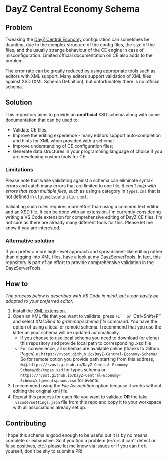 # DayZ Central Economy Schema

## Problem

Tweaking the [DayZ Central Economy](https://github.com/BohemiaInteractive/DayZ-Central-Economy) configuration can sometimes be daunting, due to the complex structure of the config files, the size of the files, and the usually strange behaviour of the CE engine in case of misconfiguration.
Limited official documentation on CE also adds to the problem. 

The error rate can be greatly reduced by using appropriate tools such as editors with XML support. Many editors support validation of XML files against XSD (XML Schema Definition), but unfortunately there is no official schema.

## Solution 

This repository aims to provide an **unofficial** XSD schema along with some documentation that  can be used to:

- Validate CE files;
- Improve the editing experience - many editors support auto-completion and hints for XML when provided with a schema;
- Improve understanding of CE configuration files;
- Generate data structures in your programming language of choice if you are developing custom tools for CE.

### Limitations

Please note that while validating against a schema can eliminate syntax errors and catch many errors that are limited to one file, *it can't help with errors that span multiple files*, such as using a category in `types.xml` that is not defined in `cfglimitsdefinition.xml`.

Validating such rules requires more effort than using a common text editor and an XSD file. It can be done with an extension. I'm currently considering writing a VS Code extension for comprehensive editing of DayZ CE files. I'm not sure as there are already many different tools for this. Please let me know if you are interested.

### Alternative solution

If you prefer a more high-level approach and spreadsheet-like editing rather than digging into XML files, have a look at my [DayzServerTools](https://github.com/rvost/DayzServerTools). In fact, this repository is part of an effort to provide comprehensive validation in the DayzServerTools.

## How to

*The process below is described with VS Code in mind, but it can easily be adapted to your preferred editor.*

1. Install the [XML extension](https://marketplace.visualstudio.com/items?itemName=redhat.vscode-xml).
2. Open an XML file that you want to validate, press `F1`` or `Ctrl+Shift+P`` and select *XML:Bind to grammar/schema file* command.
 You have the option of using a local or remote schema.
 I recommend that you use the latter as your schema will be updated automatically. 
   - If you choose to use local schema you need to download (or clone) this repository and provide local path to corresponding .xsd file
   - For convenience, all schemas are available online (thanks to Github Pages) at `https://rvost.github.io/DayZ-Central-Economy-Schema/`. So for remote option you provide path starting from this address, e.g. `https://rvost.github.io/DayZ-Central-Economy-Schema/db/types.xsd` for types schema or `https://rvost.github.io/DayZ-Central-Economy-Schema/cfgeventspawns.xsd` for events.
3. I recommend using the *File Association* option because it works without editing the original xml file.
4. Repeat this process for each file you want to validate **OR** the take `.vscode/settings.json` file from this repo and copy it to your workspace with all associations already set up.

## Contributing

I hope this schema is good enough to be useful but it is by no means complete or exhaustive. 
So if you find a problem (errors it can't detect or false positives, etc.) please let me know via [Issues](https://github.com/rvost/DayZ-Central-Economy-Schema/issues) or if you can fix it yourself, don't be shy to submit a PR!
